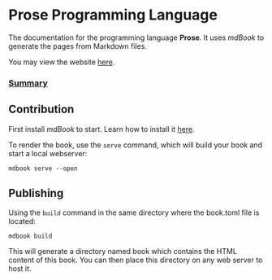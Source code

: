 # Prose Programming Language

The documentation for the programming language **Prose**. It uses *mdBook* to generate the pages from Markdown files.

You may view the website [here](https://asyzruffz.github.io/prose-lang/).

### [Summary](src/SUMMARY.md)

## Contribution

First install *mdBook* to start. Learn how to install it [here](https://rust-lang.github.io/mdBook/guide/installation.html).

To render the book, use the `serve` command, which will build your book and start a local webserver:

    mdbook serve --open

## Publishing

Using the `build` command in the same directory where the book.toml file is located:

    mdbook build

This will generate a directory named book which contains the HTML content of this book. You can then place this directory on any web server to host it.
